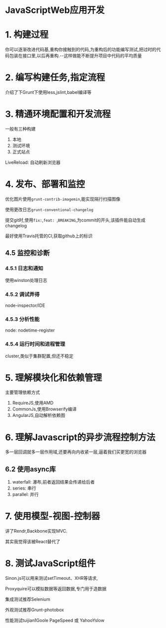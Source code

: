 # JavaScriptWeb应用开发

# 1. 构建过程

你可以逐渐改进代码基,重构你接触到的代码,为重构后的功能编写测试,把过时的代码包装在接口里,以后再重构.--这样做能不断提升项目中代码的平均质量

# 2. 编写构建任务,指定流程

介绍了下Grunt下使用less,jslint,babel编译等

# 3. 精通环境配置和开发流程

一般有三种构建

1. 本地
2. 测试环境
3. 正式站点

LiveReload: 自动刷新浏览器

# 4. 发布、部署和监控

优化图片使用`grunt-contrib-imagemin`,能实现隔行扫描图像

使用更改日志`grunt-conventional-changelog`

提交git时,使用`fix:`,`feat: `,`BREAKING`,为commit的开头,该插件能自动生成changelog

最好使用Travis托管的CI,获取github上的标识

## 4.5 监控和诊断

### 4.5.1 日志和通知

使用winston处理日志

### 4.5.2 调试弄得

node-inspector/IDE

### 4.5.3 分析性能

node: nodetime-register

### 4.5.4 运行时间和进程管理

cluster,类似于集群配置,但还不稳定

# 5. 理解模块化和依赖管理

主要管理依赖方式

1. RequireJS,使用AMD
2. CommonJs,使用Browserify编译
3. AngularJS,自动解析依赖图

# 6. 理解Javascript的异步流程控制方法

多一层回调就多一层作用域,还要再向内收紧一层,逼着我们买更宽的浏览器

## 6.2 使用async库

1. waterfall: 瀑布,前者返回结果会传递给后者
2. series: 串行
3. parallel: 并行

# 7. 使用模型-视图-控制器

讲了Rendr,Backbone实现MVC.

其实我觉得该被React替代了

# 8. 测试JavaScript组件

Sinon.js可以用来测试setTimeout、XHR等请求,

Proxyquire可以模拟数据等返回数据,专门用于造数据

集成测试推荐Selenium

外观测试推荐Grunt-photobox

性能测试tuijian1Goole PageSpeed 或 YahooYslow
 